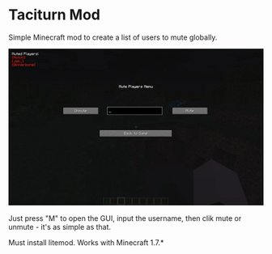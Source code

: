 Taciturn Mod
============
Simple Minecraft mod to create a list of users to mute globally.

![Image of GUI menu](media/gui-example.png)

Just press "M" to open the GUI, input the username, then clik mute or unmute - it's as simple as that.


Must install litemod. Works with Minecraft 1.7.*
